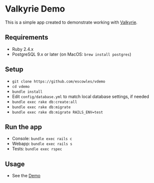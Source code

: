 # Valkyrie Demo

This is a simple app created to demonstrate working with [Valkyrie](https://github.com/samvera-labs/valkyrie).

## Requirements
* Ruby 2.4.x
* PostgreSQL 9.x or later (on MacOS: `brew install postgres`)

## Setup
* `git clone https://github.com/escowles/vdemo`
* `cd vdemo`
* `bundle install`
* Edit `config/database.yml` to match local database settings, if needed
* `bundle exec rake db:create:all`
* `bundle exec rake db:migrate`
* `bundle exec rake db:migrate RAILS_ENV=test`

## Run the app
* Console: `bundle exec rails c`
* Webapp: `bundle exec rails s`
* Tests: `bundle exec rspec`

## Usage
* See the [Demo](https://github.com/escowles/vdemo/wiki/Demo)
